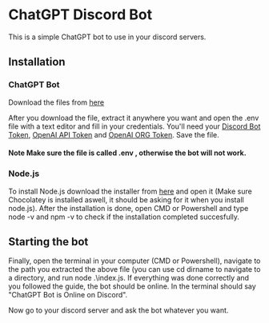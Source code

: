 # ChatGPT Discord Bot

This is a simple ChatGPT bot to use in your discord servers.

## Installation

### ChatGPT Bot

Download the files from [here](https://github.com/Paraianu-Remus/ChatGPT-Discord-Bot/archive/refs/heads/master.zip)

After you download the file, extract it anywhere you want and open the .env file with a text editor and fill in your credentials. You'll need your [Discord Bot Token](https://www.writebots.com/discord-bot-token/), [OpenAI API Token](https://www.educative.io/answers/how-to-get-api-key-of-gpt-3) and [OpenAI ORG Token](https://beta.openai.com/account/org-settings). Save the file.

#### Note Make sure the file is called .env , otherwise the bot will not work.

### Node.js

To install Node.js download the installer from [here](https://nodejs.org/en/) and open it (Make sure Chocolatey is installed aswell, it should be asking for it when you install node.js).
After the installation is done, open CMD or Powershell and type node -v and npm -v to check if the installation completed succesfully. 

## Starting the bot

Finally, open the terminal in your computer (CMD or Powershell), navigate to the path you extracted the above file (you can use cd dirname to navigate to a directory, and run node .\index.js. If everything was done correctly and you followed the guide, the bot should be online. In the terminal should say "ChatGPT Bot is Online on Discord".

Now go to your discord server and ask the bot whatever you want.
